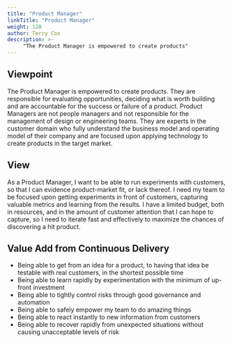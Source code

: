 ```yaml
---
title: "Product Manager"
linkTitle: "Product Manager"
weight: 120
author: Terry Cox
description: >-
     "The Product Manager is empowered to create products"
---
```

## Viewpoint
The Product Manager is empowered to create products. They are responsible for evaluating opportunities, deciding what is worth building and are accountable for the success or failure of a product. Product Managers are not people managers and not responsible for the management of design or engineering teams. They are experts in the customer domain who fully understand the business model and operating model of their company and are focused upon applying technology to create products in the target market.

## View
As a Product Manager, I want to be able to run experiments with customers, so that I can evidence product-market fit, or lack thereof. I need my team to be focused upon getting experiments in front of customers, capturing valuable metrics and learning from the results. I have a limited budget, both in resources, and in the amount of customer attention that I can hope to capture, so I need to iterate fast and effectively to maximize the chances of discovering a hit product.

## Value Add from Continuous Delivery

- Being able to get from an idea for a product, to having that idea be testable with real customers, in the shortest possible time
- Being able to learn rapidly by experimentation with the minimum of up-front investment
- Being able to tightly control risks through good governance and automation
- Being able to safely empower my team to do amazing things
- Being able to react instantly to new information from customers
- Being able to recover rapidly from unexpected situations without causing unacceptable levels of risk

